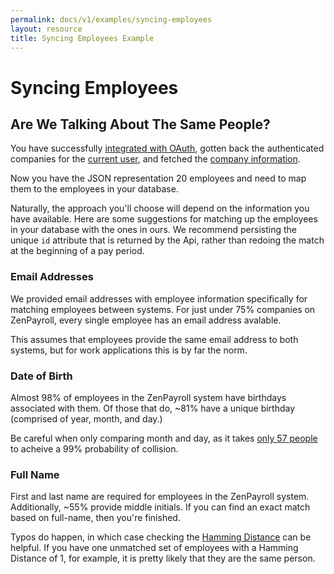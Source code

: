 ```yaml
---
permalink: docs/v1/examples/syncing-employees
layout: resource
title: Syncing Employees Example
---
```


# Syncing Employees

## Are We Talking About The Same People?

You have successfully <a href="/docs/v1/examples/authentication">integrated with OAuth</a>, gotten back the authenticated companies for the <a href="/docs/v1/current_user">current user</a>, and fetched the <a href="/docs/v1/companies">company information</a>.

Now you have the JSON representation 20 employees and need to map them to the employees in your database.

Naturally, the approach you'll choose will depend on the information you have available. Here are some suggestions for matching up the employees in your database with the ones in ours. We recommend persisting the unique `id` attribute that is returned by the Api, rather than redoing the match at the beginning of a pay period.

### Email Addresses

We provided email addresses with employee information specifically for matching employees between systems. For just under 75% companies on ZenPayroll, every single employee has an email address avalable.

This assumes that employees provide the same email address to both systems, but for work applications this is by far the norm.

### Date of Birth

Almost 98% of employees in the ZenPayroll system have birthdays associated with them. Of those that do, ~81% have a unique birthday (comprised of year, month, and day.)

Be careful when only comparing month and day, as it takes [only 57 people](http://en.wikipedia.org/wiki/Birthday_problem) to acheive a 99% probability of collision.

### Full Name

First and last name are required for employees in the ZenPayroll system. Additionally, ~55% provide middle initials. If you can find an exact match based on full-name, then you're finished.

Typos do happen, in which case checking the [Hamming Distance](http://en.wikipedia.org/wiki/Hamming_distance) can be helpful. If you have one unmatched set of employees with a Hamming Distance of 1, for example, it is pretty likely that they are the same person.